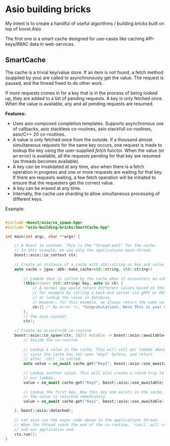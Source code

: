 # Asio building bricks

My intent is to create a handful of useful algorithms / building bricks built on top of boost.Asio

The first one is a smart cache designed for use-cases like caching API-keys/RBAC data in web-services. 

## SmartCache

The cache is a trivial key/value store. If an item is not found,
a fetch method (supplied by you) are called to asynchronously get the
value. The request is paused, and the thread freed to do other work.

If more requests comes in for a key that is in the process of being looked up,
they are added to a list of pending requests. A key is only fetched once. When
the value is available, any and all pending requests are resumed.

**Features:**

- Uses asio composed completion templates. Supports asynchronous use of callbacks, 
asio stackless co-routines, asio stackfull co-routines, asio/C++ 20 co-routines.
- A value is only fetched once from the outside. If a thousand almost simultaneous requests for the same key occurs, one request is made to lookup the key using the user-supplied *fetch* functor. When the value (or an error) is available, all the requests pending for that key are resumed (as threads becomes available). 
- A key can be invalidated at any time, also when there is a fetch operation in progress and one or more requests are waiting for that key. If there are requests waiting, a few fetch operation will be initiated to ensure that the requesters get the correct value.
- A key can be erased at any time. 
- Internally, the cache use sharding to allow simultaneous processing of different keys.

Example: 
```C++

#include <boost/asio/co_spawn.hpp>
#include "asio-building-bricks/SmartCache.hpp"

int main(int argc, char **argv) {

    // A boost io context. This is the "thread-pool" for the cache.
    // In this example, we use only the applications main-thread.
    boost::asio::io_context ctx;
    
    // Create an instance of a cache with std::string as key and value types. 
    auto cache = jgaa::abb::make_cache<std::string, std::string>(
    
        // Lambda that is called by the cache when it encounters an unknown key.
        [this](const std::string& key, auto && cb) {
            // A normal app would return different values based on the key,
            // for example by calling a back-end server via gRPC or REST,
            // or lookup the value in database. 
            // However, for this example, we always return the same value.
            cb({} /* No error */, "Congratulations. Here This is your value");
        }, 
        // The asio context
        ctx);
     
    // Create an asio/C++20 co-routine
    boost::asio::co_spawn(ctx, [&]() mutable -> boost::asio::awaitable<void> {
        // Inside the co-routine    
        
        // Lookup a value in the cache. This will call our lambda above,
        // since the cache has not seen "Key1" before, and return 
        // after `cb()` is called. 
        auto value = co_await cache.get("Key1", boost::asio::use_awaitable)
        
        // Lookup another value. This will also create a round-trip to 
        // our lambda.
        value = co_await cache.get("Key2", boost::asio::use_awaitable)
        
        // Lookup the first key. Now this key one exists in the cache, and
        // the value is returend immediately.
        value = co_await cache.get("Key1", boost::asio::use_awaitable)

    }, boost::asio::detached);
    
    // Let asio run the async code above in the applications thread.
    // When the thread reach the end of the co-routine, `run()` will return
    // and our application end.
    ctx.run();
}
```


